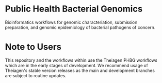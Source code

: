 # Public Health Bacterial Genomics
Bioinformatics workflows for genomic characteriation, submission preparation, and genomic epidemiology of bacterial pathogens of concern.

# Note to Users
This repository and the workflows within use the Theiagen PHBG workflows which are in the early stages of development. We recommend usage of Theiagen's stable version releases as the main and development branches are subject to routine updates.

